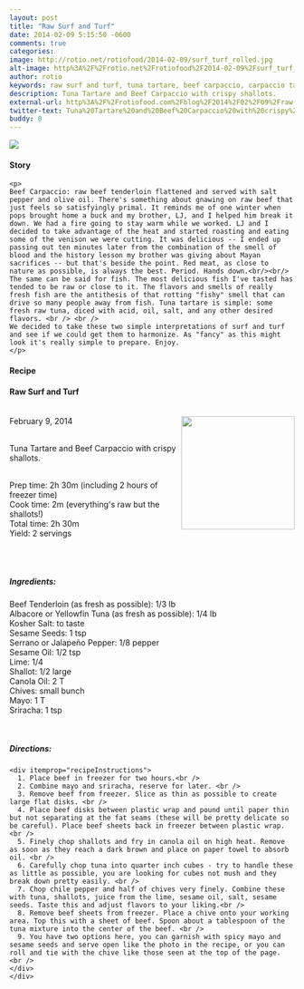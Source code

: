 ```yaml
---
layout: post
title: "Raw Surf and Turf"
date: 2014-02-09 5:15:50 -0600
comments: true
categories: 
image: http://rotio.net/rotiofood/2014-02-09/surf_turf_rolled.jpg
alt-image: http%3A%2F%2Frotio.net%2Frotiofood%2F2014-02-09%2Fsurf_turf_rolled.jpg
author: rotio
keywords: raw surf and turf, tuna tartare, beef carpaccio, carpaccio tartare, tuna beef
description: Tuna Tartare and Beef Carpaccio with crispy shallots. 
external-url: http%3A%2F%2Frotiofood.com%2Fblog%2F2014%2F02%2F09%2Fraw-surf-and-turf%2F
twitter-text: Tuna%20Tartare%20and%20Beef%20Carpaccio%20with%20crispy%20shallots.%20on%20rotio%2Ffood%20%23rotiofood
buddy: 0
---
```

<!-- more -->
<img src="http://rotio.net/rotiofood/2014-02-09/surf_turf_rolled.jpg" />
<a href="https://plus.google.com/107103100819027957630?rel=author" style="display:none">{{page.author }}</a>


<h4>Story</h4>
  <div>
	
    <p>
	Beef Carpaccio: raw beef tenderloin flattened and served with salt pepper and olive oil. There's something about gnawing on raw beef that just feels so satisfyingly primal. It reminds me of one winter when pops brought home a buck and my brother, LJ, and I helped him break it down. We had a fire going to stay warm while we worked. LJ and I decided to take advantage of the heat and started roasting and eating some of the venison we were cutting. It was delicious -- I ended up passing out ten minutes later from the combination of the smell of blood and the history lesson my brother was giving about Mayan sacrifices -- but that's beside the point. Red meat, as close to nature as possible, is always the best. Period. Hands down.<br/><br/>
	The same can be said for fish. The most delicious fish I've tasted has tended to be raw or close to it. The flavors and smells of really fresh fish are the antithesis of that rotting "fishy" smell that can drive so many people away from fish. Tuna tartare is simple: some fresh raw tuna, diced with acid, oil, salt, and any other desired flavors. <br /> <br />
	We decided to take these two simple interpretations of surf and turf and see if we could get them to harmonize. As "fancy" as this might look it's really simple to prepare. Enjoy.
	</p>
  </div>
<h4>Recipe</b> </h4> 
  <div itemscope itemtype="http://schema.org/Recipe" >
  <h4 itemprop="name">Raw Surf and Turf</h4>
  
  <br />
    February 9, 2014</time>
  <img itemprop="image" width="200px" align="right" src="http://rotio.net/rotiofood/2014-02-09/surf_turf_open.jpg" />
  
  <br /><span itemprop="description">Tuna Tartare and Beef Carpaccio with crispy shallots.</span><br />

  <br />Prep time: <time datetime="PT2H30M" itemprop="prepTime">2h 30m</time> (including 2 hours of freezer time)
  <br />Cook time: <time datetime="PT0M" itemprop="cookTime">2m</time> (everything's raw but the shallots!)
  <br />Total time: <time datetime="PT2H30M" itemprop="totalTime">2h 30m</time>
  <br />Yield: <span itemprop="recipeYield">2 servings </span>
  
  <br />
  <br /><h5>Ingredients:</h5>
    <span itemprop="ingredients" itemscope itemtype="http://schema.org/RecipeIngredient">
      <span itemprop="name">Beef Tenderloin</span> (as fresh as possible): 
      <span itemprop="amount">1/3 lb</span>
    </span><br />
    <span itemprop="ingredients" itemscope itemtype="http://schema.org/RecipeIngredient">
      <span itemprop="name">Albacore or Yellowfin Tuna</span> (as fresh as possible):
      <span itemprop="amount">1/4 lb</span>
    </span><br />
	<span itemprop="ingredients" itemscope itemtype="http://schema.org/RecipeIngredient">
      <span itemprop="name">Kosher Salt</span>:
      <span itemprop="amount">to taste</span>
    </span><br />
	<span itemprop="ingredients" itemscope itemtype="http://schema.org/RecipeIngredient">
      <span itemprop="name">Sesame Seeds</span>:
      <span itemprop="amount">1 tsp</span>
    </span><br />
	<span itemprop="ingredients" itemscope itemtype="http://schema.org/RecipeIngredient">
      <span itemprop="name">Serrano or Jalape&#241;o Pepper</span>:
      <span itemprop="amount">1/8 pepper</span>
    </span><br />
	<span itemprop="ingredients" itemscope itemtype="http://schema.org/RecipeIngredient">
      <span itemprop="name">Sesame Oil</span>:
      <span itemprop="amount">1/2 tsp</span>
    </span><br />
	<span itemprop="ingredients" itemscope itemtype="http://schema.org/RecipeIngredient">
      <span itemprop="name">Lime</span>:
      <span itemprop="amount">1/4</span>
    </span><br />
	<span itemprop="ingredients" itemscope itemtype="http://schema.org/RecipeIngredient">
      <span itemprop="name">Shallot</span>:
      <span itemprop="amount">1/2 large</span>
    </span><br />
	<span itemprop="ingredients" itemscope itemtype="http://schema.org/RecipeIngredient">
      <span itemprop="name">Canola Oil</span>:
      <span itemprop="amount">2 T</span>
    </span><br />
	<span itemprop="ingredients" itemscope itemtype="http://schema.org/RecipeIngredient">
      <span itemprop="name">Chives</span>:
      <span itemprop="amount">small bunch</span>
    </span><br />
	<span itemprop="ingredients" itemscope itemtype="http://schema.org/RecipeIngredient">
      <span itemprop="name">Mayo</span>:
      <span itemprop="amount">1 T</span>
    </span><br />
	<span itemprop="ingredients" itemscope itemtype="http://schema.org/RecipeIngredient">
      <span itemprop="name">Sriracha</span>:
      <span itemprop="amount">1 tsp</span>
    </span><br />
	
  <br /><h5>Directions:</h5>
	
    <div itemprop="recipeInstructions">
      1. Place beef in freezer for two hours.<br />
	  2. Combine mayo and sriracha, reserve for later. <br />
      3. Remove beef from freezer. Slice as thin as possible to create large flat disks. <br />
	  4. Place beef disks between plastic wrap and pound until paper thin but not separating at the fat seams (these will be pretty delicate so be careful). Place beef sheets back in freezer between plastic wrap. <br />
	  5. Finely chop shallots and fry in canola oil on high heat. Remove as soon as they reach a dark brown and place on paper towel to absorb oil. <br />
	  6. Carefully chop tuna into quarter inch cubes - try to handle these as little as possible, you are looking for cubes not mush and they break down pretty easily. <br />
	  7. Chop chile pepper and half of chives very finely. Combine these with tuna, shallots, juice from the lime, sesame oil, salt, sesame seeds. Taste this and adjust flavors to your liking.<br />
	  8. Remove beef sheets from freezer. Place a chive onto your working area. Top this with a sheet of beef. Spoon about a tablespoon of the tuna mixture into the center of the beef. <br />
	  9. You have two options here, you can garnish with spicy mayo and sesame seeds and serve open like the photo in the recipe, or you can roll and tie with the chive like those seen at the top of the page. <br />
	</div>
	</div>

